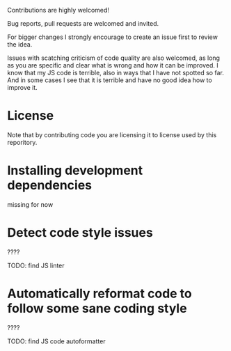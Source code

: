 Contributions are highly welcomed!

Bug reports, pull requests are welcomed and invited.

For bigger changes I strongly encourage to create an issue first to review the idea.

Issues with scatching criticism of code quality  are also welcomed, as long as you are specific and clear what is wrong and how it can be improved. I know that my JS code is terrible, also in ways that I have not spotted so far. And in some cases I see that it is terrible and have no good idea how to improve it.

# License

Note that by contributing code you are licensing it to license used by this reporitory.

# Installing development dependencies

missing for now

# Detect code style issues

????

TODO: find JS linter

# Automatically reformat code to follow some sane coding style

????

TODO: find JS code autoformatter


